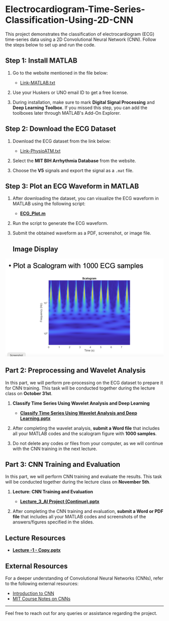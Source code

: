 # Electrocardiogram-Time-Series-Classification-Using-2D-CNN

This project demonstrates the classification of electrocardiogram (ECG) time-series data using a 2D Convolutional Neural Network (CNN). Follow the steps below to set up and run the code.

## Step 1: Install MATLAB

1. Go to the website mentioned in the file below:

   - [Link-MATLAB.txt](Link-MATLAB.txt)

2. Use your Huskers or UNO email ID to get a free license.

3. During installation, make sure to mark **Digital Signal Processing** and **Deep Learning Toolbox**. If you missed this step, you can add the toolboxes later through MATLAB's Add-On Explorer.

## Step 2: Download the ECG Dataset

1. Download the ECG dataset from the link below:

   - [Link-PhysioATM.txt](Link-PhysioATM.txt)

2. Select the **MIT BIH Arrhythmia Database** from the website.

3. Choose the **V5** signals and export the signal as a `.mat` file.

## Step 3: Plot an ECG Waveform in MATLAB

1. After downloading the dataset, you can visualize the ECG waveform in MATLAB using the following script:

   - **[ECG_Plot.m](ECG_Plot%20(1).m)**

2. Run the script to generate the ECG waveform.

3. Submit the obtained waveform as a PDF, screenshot, or image file.

   ## Image Display

<p align="center">
  <img src="Scalogram.png" alt="Scalogram" />
</p>

## Part 2: Preprocessing and Wavelet Analysis

In this part, we will perform pre-processing on the ECG dataset to prepare it for CNN training. This task will be conducted together during the lecture class on **October 31st**.

1. **Classify Time Series Using Wavelet Analysis and Deep Learning**

   - **[Classify Time Series Using Wavelet Analysis and Deep Learning.pptx](./Classify%20Time%20Series%20Using%20Wavelet%20Analysis%20and%20Deep%20Learning.pptx)**

2. After completing the wavelet analysis, **submit a Word file** that includes all your MATLAB codes and the scalogram figure with **1000 samples**.

3. Do not delete any codes or files from your computer, as we will continue with the CNN training in the next lecture.

## Part 3: CNN Training and Evaluation

In this part, we will perform CNN training and evaluate the results. This task will be conducted together during the lecture class on **November 5th**.

1. **Lecture: CNN Training and Evaluation**

   - **[Lecture_3_AI Project (Continue).pptx](./Lecture_3_AI%20Project%20(Continue).pptx)**

2. After completing the CNN training and evaluation, **submit a Word or PDF file** that includes all your MATLAB codes and screenshots of the answers/figures specified in the slides.

## Lecture Resources

- **[Lecture -1 - Copy.pptx](./Lecture%20-1%20-%20Copy%20(1).pptx)**

## External Resources

For a deeper understanding of Convolutional Neural Networks (CNNs), refer to the following external resources:

- [Introduction to CNN](https://www.geeksforgeeks.org/introduction-convolution-neural-network/)
- [MIT Course Notes on CNNs](https://openlearninglibrary.mit.edu/assets/courseware/v1/41c7c4a6141b76b324055d56387570c0/asset-v1:MITx+6.036+1T2019+type@asset+block/notes_chapter_Convolutional_Neural_Networks.pdf)

---

Feel free to reach out for any queries or assistance regarding the project.



